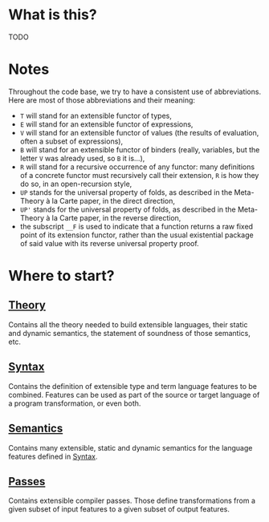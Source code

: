 # What is this?

TODO

# Notes

Throughout the code base, we try to have a consistent use of abbreviations.
Here are most of those abbreviations and their meaning:

- `T` will stand for an extensible functor of types,
- `E` will stand for an extensible functor of expressions,
- `V` will stand for an extensible functor of values (the results of evaluation,
  often a subset of expressions),
- `B` will stand for an extensible functor of binders (really, variables, but
  the letter `V` was already used, so `B` it is...),
- `R` will stand for a recursive occurrence of any functor: many definitions of
  a concrete functor must recursively call their extension, `R` is how they do
  so, in an open-recursion style,
- `UP` stands for the universal property of folds, as described in the
  Meta-Theory à la Carte paper, in the direct direction,
- `UP'` stands for the universal property of folds, as described in the
  Meta-Theory à la Carte paper, in the reverse direction,
- the subscript `__F` is used to indicate that a function returns a raw fixed
  point of its extension functor, rather than the usual existential package of
  said value with its reverse universal property proof.

# Where to start?

## [Theory](./Theory)

Contains all the theory needed to build extensible languages, their static and
dynamic semantics, the statement of soundness of those semantics, etc.

## [Syntax](./Syntax)

Contains the definition of extensible type and term language features to be
combined.  Features can be used as part of the source or target language of a
program transformation, or even both.

## [Semantics](./Semantics)

Contains many extensible, static and dynamic semantics for the language features
defined in [Syntax](./Syntax).

## [Passes](./Passes)

Contains extensible compiler passes.  Those define transformations from a given
subset of input features to a given subset of output features.
